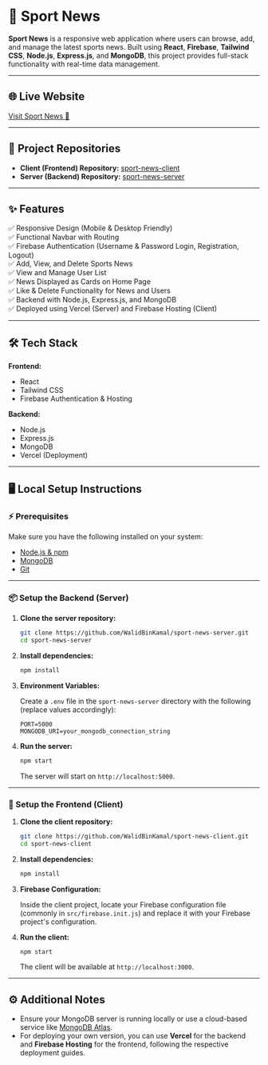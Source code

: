 # 📰 Sport News

**Sport News** is a responsive web application where users can browse, add, and manage the latest sports news. Built using **React**, **Firebase**, **Tailwind CSS**, **Node.js**, **Express.js**, and **MongoDB**, this project provides full-stack functionality with real-time data management.

---

## 🌐 Live Website

[Visit Sport News 🔗](https://sport-news-237d3.web.app/)

---

## 📂 Project Repositories

- **Client (Frontend) Repository:** [sport-news-client](https://github.com/WalidBinKamal/sport-news-client.git)
- **Server (Backend) Repository:** [sport-news-server](https://github.com/WalidBinKamal/sport-news-server.git)

---

## ✨ Features

✅ Responsive Design (Mobile & Desktop Friendly)  
✅ Functional Navbar with Routing  
✅ Firebase Authentication (Username & Password Login, Registration, Logout)  
✅ Add, View, and Delete Sports News  
✅ View and Manage User List  
✅ News Displayed as Cards on Home Page  
✅ Like & Delete Functionality for News and Users  
✅ Backend with Node.js, Express.js, and MongoDB  
✅ Deployed using Vercel (Server) and Firebase Hosting (Client)  

---

## 🛠️ Tech Stack

**Frontend:**  
- React  
- Tailwind CSS  
- Firebase Authentication & Hosting  

**Backend:**  
- Node.js  
- Express.js  
- MongoDB  
- Vercel (Deployment)  

---

## 🖥️ Local Setup Instructions

### ⚡ Prerequisites

Make sure you have the following installed on your system:

- [Node.js & npm](https://nodejs.org/en/download)  
- [MongoDB](https://www.mongodb.com/try/download/community)  
- [Git](https://git-scm.com/downloads)  

---

### 📦 Setup the Backend (Server)

1. **Clone the server repository:**

   ```bash
   git clone https://github.com/WalidBinKamal/sport-news-server.git
   cd sport-news-server
   ```

2. **Install dependencies:**

   ```bash
   npm install
   ```

3. **Environment Variables:**

   Create a `.env` file in the `sport-news-server` directory with the following (replace values accordingly):

   ```env
   PORT=5000
   MONGODB_URI=your_mongodb_connection_string
   ```

4. **Run the server:**

   ```bash
   npm start
   ```

   The server will start on `http://localhost:5000`.

---

### 🎨 Setup the Frontend (Client)

1. **Clone the client repository:**

   ```bash
   git clone https://github.com/WalidBinKamal/sport-news-client.git
   cd sport-news-client
   ```

2. **Install dependencies:**

   ```bash
   npm install
   ```

3. **Firebase Configuration:**

   Inside the client project, locate your Firebase configuration file (commonly in `src/firebase.init.js`) and replace it with your Firebase project's configuration.

4. **Run the client:**

   ```bash
   npm start
   ```

   The client will be available at `http://localhost:3000`.

---

## ⚙️ Additional Notes

- Ensure your MongoDB server is running locally or use a cloud-based service like [MongoDB Atlas](https://www.mongodb.com/atlas).
- For deploying your own version, you can use **Vercel** for the backend and **Firebase Hosting** for the frontend, following the respective deployment guides.


